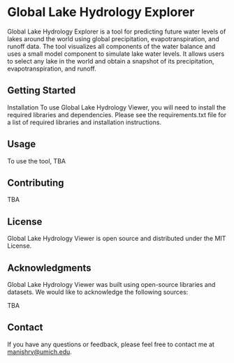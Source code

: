 # Global Lake Hydrology Explorer
Global Lake Hydrology Explorer is a tool for predicting future water levels of lakes around the world using global precipitation, evapotranspiration, and runoff data. The tool visualizes all components of the water balance and uses a small model component to simulate lake water levels. It allows users to select any lake in the world and obtain a snapshot of its precipitation, evapotranspiration, and runoff.

## Getting Started
Installation
To use Global Lake Hydrology Viewer, you will need to install the required libraries and dependencies. Please see the requirements.txt file for a list of required libraries and installation instructions.

## Usage
To use the tool, TBA

## Contributing
TBA

## License
Global Lake Hydrology Viewer is open source and distributed under the MIT License.

## Acknowledgments
Global Lake Hydrology Viewer was built using open-source libraries and datasets. We would like to acknowledge the following sources:

TBA
## Contact
If you have any questions or feedback, please feel free to contact me at manishrv@umich.edu.
